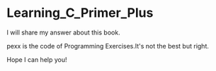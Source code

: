 # Learning_C_Primer_Plus

I will share my answer about this book.

pexx is the code of Programming Exercises.It's not the best but right.

Hope I can help you!